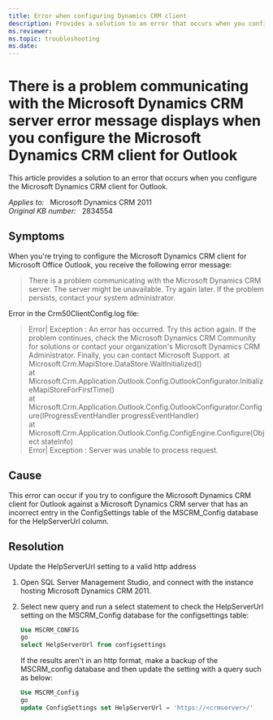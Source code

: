 ```yaml
---
title: Error when configuring Dynamics CRM client
description: Provides a solution to an error that occurs when you configure the Microsoft Dynamics CRM client for Outlook.
ms.reviewer: 
ms.topic: troubleshooting
ms.date: 
---
```

# There is a problem communicating with the Microsoft Dynamics CRM server error message displays when you configure the Microsoft Dynamics CRM client for Outlook

This article provides a solution to an error that occurs when you configure the Microsoft Dynamics CRM client for Outlook.

_Applies to:_ &nbsp; Microsoft Dynamics CRM 2011  
_Original KB number:_ &nbsp; 2834554

## Symptoms

When you're trying to configure the Microsoft Dynamics CRM client for Microsoft Office Outlook, you receive the following error message:

> There is a problem communicating with the Microsoft Dynamics CRM server. The server might be unavailable. Try again later. If the problem persists, contact your system administrator.

Error in the Crm50ClientConfig.log file:

> Error| Exception : An error has occurred. Try this action again. If the problem continues, check the Microsoft Dynamics CRM Community for solutions or contact your organization's Microsoft Dynamics CRM Administrator. Finally, you can contact Microsoft Support. at Microsoft.Crm.MapiStore.DataStore.WaitInitialized()  
 at Microsoft.Crm.Application.Outlook.Config.OutlookConfigurator.InitializeMapiStoreForFirstTime()  
 at Microsoft.Crm.Application.Outlook.Config.OutlookConfigurator.Configure(IProgressEventHandler progressEventHandler)  
 at Microsoft.Crm.Application.Outlook.Config.ConfigEngine.Configure(Object stateInfo)  
Error| Exception : Server was unable to process request.

## Cause

This error can occur if you try to configure the Microsoft Dynamics CRM client for Outlook against a Microsoft Dynamics CRM server that has an incorrect entry in the ConfigSettings table of the MSCRM_Config database for the HelpServerUrl column.

## Resolution

Update the HelpServerUrl setting to a valid http address

1. Open SQL Server Management Studio, and connect with the instance hosting Microsoft Dynamics CRM 2011.
2. Select new query and run a select statement to check the HelpServerUrl setting on the MSCRM_Config database for the configsettings table:

    ```sql
    Use MSCRM_CONFIG
    go
    select HelpServerUrl from configsettings 
    ```

    If the results aren't in an http format, make a backup of the MSCRM_config database and then update the setting with a query such as below:

    ```sql
    Use MSCRM_Config
    go
    update ConfigSettings set HelpServerUrl = 'https://<crmserver>/'
    ```
